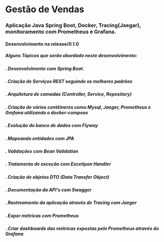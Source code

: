 # Gestão de Vendas
### Aplicação Java Spring Boot, Docker, Tracing(Jaegar), monitoramento com Prometheus e Grafana.
#### Desenvolvimento na release/0.1.0
##### Alguns Tópicos que serão abordado neste desenvolvimento:
##### . Desenvolvimento com Spring Boot.
##### . Criação de Serviços REST seguindo os melhores padrões
##### . Arquitetura de camadas (Controller, Service, Repository)
##### . Criação de vários contêineres como Mysql, Jaeger, Prometheus  e  Grafana utilizando o docker-compose
##### . Evolução do banco de dados com Flyway
##### . Mapeando entidades com JPA
##### . Validações com Bean Validation
##### . Tratamento de exceção com Excetipon Handler
##### . Criação de objetos DTO (Data Transfer Object)
##### . Documentação da API's com Swagger
##### . Rastreamento da aplicação através de Tracing com Jaeger
##### . Expor métricas com Prometheus
##### . Criar dashboards das métricas expostas pelo Prometheus através do Grafana

